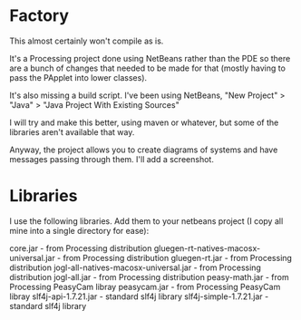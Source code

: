 # Factory

This almost certainly won't compile as is.

It's a Processing project done using NetBeans rather than the PDE so there are a bunch of changes that needed to be made for that
(mostly having to pass the PApplet into lower classes).

It's also missing a build script. I've been using NetBeans, "New Project" > "Java" > "Java Project With Existing Sources"

I will try and make this better, using maven or whatever, but some of the libraries aren't available that way.

Anyway, the project allows you to create diagrams of systems and have messages passing through them. I'll add a screenshot.

Libraries
=========

I use the following libraries. Add them to your netbeans project (I copy all mine into a single directory for ease):

core.jar - from Processing distribution
gluegen-rt-natives-macosx-universal.jar - from Processing distribution
gluegen-rt.jar - from Processing distribution
jogl-all-natives-macosx-universal.jar - from Processing distribution
jogl-all.jar - from Processing distribution
peasy-math.jar - from Processing PeasyCam libray
peasycam.jar - from Processing PeasyCam libray
slf4j-api-1.7.21.jar - standard slf4j library
slf4j-simple-1.7.21.jar - standard slf4j library
